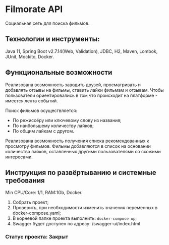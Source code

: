 # Filmorate API
Социальная сеть для поиска фильмов.

## Технологии и инструменты:
Java 11, Spring Boot v2.7.14(Web, Validation), JDBC, H2, Maven, Lombok, JUnit, Mockito, Docker.


## Функциональные возможности

Реализована возможность заводить друзей, просматривать и добавлять отзывы на фильмы, ставить лайки фильмам и отзывам. Чтобы пользователи ориентировались в том что происходит на платформе - имеется лента событий.

Поиск фильмов осуществляется:
* По режиссёру или ключевому слову из названия;
* По наибольшему количеству лайков;
* По общим лайкам с другом.

Реализована возможность получения списка рекомендованных к просмотру фильмов. Фильмы добавляются в список на основании количества лайков, оставленных другими пользователями со схожими интересами.

## Инструкция по развёртыванию и системные требования

Min CPU/Core: 1/1, RAM:1Gb, Docker.

1. Собрать проект;
2. Проверить, при необходимости изменить значения переменных в docker-compose.yaml;
3. В корневой папке проекта выполнить: ```docker-compose up```;
4. Swagger будет доступен по адресу: /swagger-ui/index.html

### Статус проекта: Закрыт